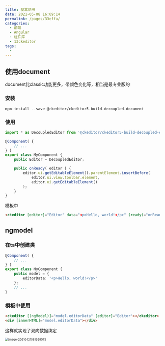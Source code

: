 ```yaml
---
title: 基本使用
date: 2021-05-08 16:09:14
permalink: /pages/33effa/
categories:
  - 前端
  - Angular
  - 组件库
  - 13ckeditor
tags:
  - 
---
```



## 使用document 

document比classic功能更多，带颜色变化等，相当是最专业版的

### 安装

```
npm install --save @ckeditor/ckeditor5-build-decoupled-document
```

### 使用

```typescript
import * as DecoupledEditor from '@ckeditor/ckeditor5-build-decoupled-document';

@Component( {
    // ...
} )
export class MyComponent {
    public Editor = DecoupledEditor;

    public onReady( editor ) {
        editor.ui.getEditableElement().parentElement.insertBefore(
            editor.ui.view.toolbar.element,
            editor.ui.getEditableElement()
        );
    }
}
```

模板中

```html
<ckeditor [editor]="Editor" data="<p>Hello, world!</p>" (ready)="onReady($event)"></ckeditor>
```



## ngmodel

### 在ts中创建类

```typescript
@Component( {
    // ...
} )
export class MyComponent {
    public model = {
        editorData: '<p>Hello, world!</p>'
    };
    // ...
}
```

### 模板中使用

```html
<ckeditor [(ngModel)]="model.editorData" [editor]="Editor"></ckeditor>
<div [innerHTML]="model.editorData"></div>
```

这样就实现了双向数据绑定

<img src="https://gitee.com/lukexiaoasusual/images/raw/master/img/image-20210421081659575.png" alt="image-20210421081659575" style="zoom:67%;" />

